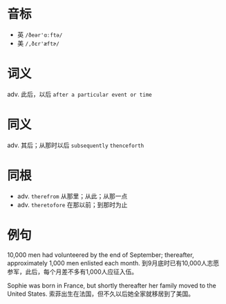 # 音标

- 英 `/ðeər'ɑːftə/`
- 美 `/,ðɛr'æftɚ/`

# 词义

adv. 此后，以后
`after a particular event or time`

# 同义

adv. 其后；从那时以后
`subsequently` `thenceforth`

# 同根

- adv. `therefrom` 从那里；从此；从那一点
- adv. `theretofore` 在那以前；到那时为止

# 例句

10,000 men had volunteered by the end of September; thereafter, approximately 1,000 men enlisted each month.
到9月底时已有10,000人志愿参军，此后，每个月差不多有1,000人应征入伍。

Sophie was born in France, but shortly thereafter her family moved to the United States.
索菲出生在法国，但不久以后她全家就移居到了美国。


